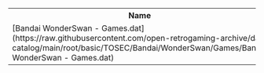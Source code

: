 <table>
<tr><th>Name</th><th>Size</th></tr>
<tr><td>
[Bandai WonderSwan - Games.dat](https://raw.githubusercontent.com/open-retrogaming-archive/dat-catalog/main/root/basic/TOSEC/Bandai/WonderSwan/Games/Bandai WonderSwan - Games.dat)
</td><td>67611</td></tr>
</table>
